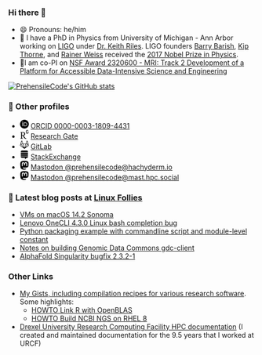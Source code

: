 ### Hi there 👋
- 😄 Pronouns: he/him
- 🔭 I have a PhD in Physics from University of Michigan - Ann Arbor working on [LIGO](https://www.ligo.org) under [Dr. Keith Riles](https://lsa.umich.edu/physics/people/faculty/kriles.html). LIGO founders [Barry Barish](https://pma.caltech.edu/people/barry-c-barish), [Kip Thorne](https://pma.caltech.edu/people/kip-s-thorne), and [Rainer Weiss](https://physics.mit.edu/faculty/rainer-weiss/) received the [2017 Nobel Prize in Physics](https://www.ligo.caltech.edu/page/press-release-2017-nobel-prize).
- 🔬I am co-PI on [NSF Award 2320600 - MRI: Track 2 Development of a Platform for Accessible Data-Intensive Science and Engineering](https://www.nsf.gov/awardsearch/showAward?AWD_ID=2320600&HistoricalAwards=false)

[![PrehensileCode's GitHub stats](https://github-readme-stats.vercel.app/api?username=prehensilecode&show_icons=true&theme=vue)](https://github.com/anuraghazra/github-readme-stats)

### 🧮 Other profiles
- <img src="imgs/orcid.svg" alt="orcid" width="18px"/> [ORCID 0000-0003-1809-4431](https://orcid.org/0000-0003-1809-4431)
- <img src="imgs/researchgate.svg" alt="researchgate" width="18px"/> [Research Gate](https://www.researchgate.net/profile/David-Chin-6)
- <img src="imgs/gitlab.svg" alt="gitlab" width="18px"/> [GitLab](https://gitlab.com/prehensilecode)
- <img src="imgs/stackexchange.svg" alt="stackexchange" width="18px"/> [StackExchange](https://stackexchange.com/users/113983/phzx-munki?tab=accounts)
- <img src="imgs/mastodon.svg" alt="mastodon" width="18px"/> [Mastodon @prehensilecode@hachyderm.io](https://hachyderm.io/@prehensilecode)
- <img src="imgs/mastodon.svg" alt="mastodon" width="18px"/> [Mastodon @prehensilecode@mast.hpc.social](https://mast.hpc.social/@prehensilecode)

### 📕 Latest blog posts at [Linux Follies](https://linuxfollies.prehensilecode.net/)
<!-- BLOG-POST-LIST:START -->
- [VMs on macOS 14.2 Sonoma](https://linuxfollies.prehensilecode.net/2024/01/vms-on-macos-142-sonoma.html)
- [Lenovo OneCLI 4.3.0 Linux bash completion bug](https://linuxfollies.prehensilecode.net/2023/11/lenovo-onecli-430-linux-bash-completion.html)
- [Python packaging example with commandline script and module-level constant](https://linuxfollies.prehensilecode.net/2023/11/python-packaging-example-with.html)
- [Notes on building Genomic Data Commons gdc-client](https://linuxfollies.prehensilecode.net/2023/09/notes-on-building-genomic-data-commons.html)
- [AlphaFold Singularity bugfix 2.3.2-1](https://linuxfollies.prehensilecode.net/2023/06/alphafold-singularity-bugfix-232-1.html)
<!-- BLOG-POST-LIST:END -->

### Other Links
- [My Gists, including compilation recipes for various research software](https://gist.github.com/prehensilecode). Some highlights:
  - [HOWTO Link R with OpenBLAS](https://gist.github.com/prehensilecode/72d0f0581c9de2862cbb46f1b64e2d88)
  - [HOWTO Build NCBI NGS on RHEL 8](https://gist.github.com/prehensilecode/91cf502d2f5fa8ea1290b13ca0b37970)
- [Drexel University Research Computing Facility HPC documentation](https://docs.urcf.drexel.edu/) (I created and maintained documentation for the 9.5 years that I worked at URCF)

<!--
**prehensilecode/prehensilecode** is a ✨ _special_ ✨ repository because its `README.md` (this file) appears on your GitHub profile.

Here are some ideas to get you started:

- 🔭 I’m currently working on ...
- 🌱 I’m currently learning ...
- 👯 I’m looking to collaborate on ...
- 🤔 I’m looking for help with ...
- 💬 Ask me about ...
- 📫 How to reach me: ...
- 😄 Pronouns: ...
- ⚡ Fun fact: ...
-->
